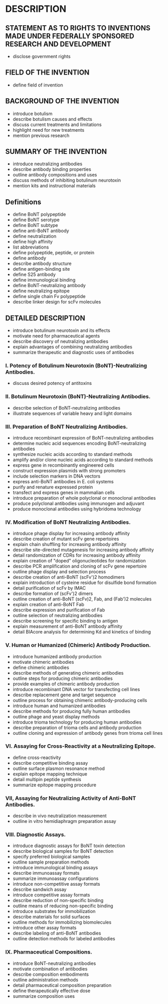 # DESCRIPTION

## STATEMENT AS TO RIGHTS TO INVENTIONS MADE UNDER FEDERALLY SPONSORED RESEARCH AND DEVELOPMENT

- disclose government rights

## FIELD OF THE INVENTION

- define field of invention

## BACKGROUND OF THE INVENTION

- introduce botulism
- describe botulism causes and effects
- discuss current treatments and limitations
- highlight need for new treatments
- mention previous research

## SUMMARY OF THE INVENTION

- introduce neutralizing antibodies
- describe antibody binding properties
- outline antibody compositions and uses
- discuss methods of inhibiting botulinum neurotoxin
- mention kits and instructional materials

## Definitions

- define BoNT polypeptide
- define BoNT serotype
- define BoNT subtype
- define anti-BoNT antibody
- define neutralization
- define high affinity
- list abbreviations
- define polypeptide, peptide, or protein
- define antibody
- describe antibody structure
- define antigen-binding site
- define S25 antibody
- define immunological binding
- define BoNT-neutralizing antibody
- define neutralizing epitope
- define single chain Fv polypeptide
- describe linker design for scFv molecules

## DETAILED DESCRIPTION

- introduce botulinum neurotoxin and its effects
- motivate need for pharmaceutical agents
- describe discovery of neutralizing antibodies
- explain advantages of combining neutralizing antibodies
- summarize therapeutic and diagnostic uses of antibodies

### I. Potency of Botulinum Neurotoxin (BoNT)-Neutralizing Antibodies.

- discuss desired potency of antitoxins

### II. Botulinum Neurotoxin (BoNT)-Neutralizing Antibodies.

- describe selection of BoNT-neutralizing antibodies
- illustrate sequences of variable heavy and light domains

### III. Preparation of BoNT Neutralizing Antibodies.

- introduce recombinant expression of BoNT-neutralizing antibodies
- determine nucleic acid sequences encoding BoNT-neutralizing antibodies
- synthesize nucleic acids according to standard methods
- amplify and/or clone nucleic acids according to standard methods
- express gene in recombinantly engineered cells
- construct expression plasmids with strong promoters
- include selection markers in DNA vectors
- express anti-BoNT antibodies in E. coli systems
- purify and renature expressed protein
- transfect and express genes in mammalian cells
- introduce preparation of whole polyclonal or monoclonal antibodies
- produce polyclonal antibodies using immunogen and adjuvant
- produce monoclonal antibodies using hybridoma technology

### IV. Modification of BoNT Neutralizing Antibodies.

- introduce phage display for increasing antibody affinity
- describe creation of mutant scFv gene repertoires
- explain chain shuffling for increasing antibody affinity
- describe site-directed mutagenesis for increasing antibody affinity
- detail randomization of CDRs for increasing antibody affinity
- explain creation of "doped" oligonucleotides for randomization
- describe PCR amplification and cloning of scFv gene repertoire
- outline phage display and selection process
- describe creation of anti-BoNT (scFv')2 homodimers
- explain introduction of cysteine residue for disulfide bond formation
- detail purification of scFv by IMAC
- describe formation of (scFv')2 dimers
- outline creation of anti-BoNT (scFv)2, Fab, and (Fab')2 molecules
- explain creation of anti-BoNT Fab
- describe expression and purification of Fab
- outline selection of neutralizing antibodies
- describe screening for specific binding to antigen
- explain measurement of anti-BoNT antibody affinity
- detail BIAcore analysis for determining Kd and kinetics of binding

### V. Human or Humanized (Chimeric) Antibody Production.

- introduce humanized antibody production
- motivate chimeric antibodies
- define chimeric antibodies
- describe methods of generating chimeric antibodies
- outline steps for producing chimeric antibodies
- provide examples of chimeric antibody production
- introduce recombinant DNA vector for transfecting cell lines
- describe replacement gene and target sequence
- outline process for obtaining chimeric antibody-producing cells
- introduce human and humanized antibodies
- describe methods for producing fully human antibodies
- outline phage and yeast display methods
- introduce trioma technology for producing human antibodies
- describe preparation of trioma cells and antibody production
- outline cloning and expression of antibody genes from trioma cell lines

### VI. Assaying for Cross-Reactivity at a Neutralizing Epitope.

- define cross-reactivity
- describe competitive binding assay
- outline surface plasmon resonance method
- explain epitope mapping technique
- detail multipin peptide synthesis
- summarize epitope mapping procedure

### VII, Assaying for Neutralizing Activity of Anti-BoNT Antibodies.

- describe in vivo neutralization measurement
- outline in vitro hemidiaphragm preparation assay

### VIII. Diagnostic Assays.

- introduce diagnostic assays for BoNT toxin detection
- describe biological samples for BoNT detection
- specify preferred biological samples
- outline sample preparation methods
- introduce immunological binding assays
- describe immunoassay formats
- summarize immunoassay configurations
- introduce non-competitive assay formats
- describe sandwich assay
- introduce competitive assay formats
- describe reduction of non-specific binding
- outline means of reducing non-specific binding
- introduce substrates for immobilization
- describe materials for solid surfaces
- outline methods for immobilizing biomolecules
- introduce other assay formats
- describe labeling of anti-BoNT antibodies
- outline detection methods for labeled antibodies

### IX. Pharmaceutical Compositions.

- introduce BoNT-neutralizing antibodies
- motivate combination of antibodies
- describe composition embodiments
- outline administration methods
- detail pharmaceutical composition preparation
- define therapeutically effective dose
- summarize composition uses

